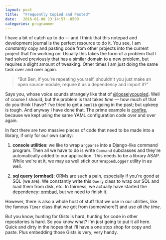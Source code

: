 ```yaml
---
layout: post
title:  "Frequently Copied and Pasted"
date:   2016-01-08 23:14:57 -0500
categories: programmer
---
```


I have a bit of catch up to do &mdash; and I think that this notepad and development journal is the perfect resource to do it. You see, I am _constantly_ copy and pasting code from other projects into the current project that I'm working on. Usually this takes the form of a problem that I had solved previously that has a similar domain to a new problem, but requires a slight amount of tweaking. Other times I am just doing the same task over and over again.

> &ldquo;But Ben, if you're repeating yourself, shouldn't you just make an open source module, require it as a dependency and import it?&rdquo;

Says you, whose voice sounds strangely like that of [@looselycoupled](https://github.com/looselycoupled). Well of course I should, but the problem is that takes _time_ &mdash; how much of that do you think I have? I've tried to get a `benlib` going in the past; but upkeep is tough. And anyway I have done that. The prime example is [confire](https://github.com/bbengfort/confire), because we kept using the same YAML configuration code over and over again.

In fact there are two massive pieces of code that need to be made into a library, if only for our own sanity:

1. **console utilities**: we like to wrap `argparse` into a Django-like command program. Then all we have to do is write `Command` subclasses and they're automatically added to our application. This needs to be a library ASAP. While we're at it, we may as well stick our `WrappedLogger` utility in as well.

2. **sql query (ormbad)**: ORMs are such a pain, especially if you're good at SQL (we are). We constantly write this `Query` class to wrap our SQL and load them from disk, etc. In fairness, we actually have started the dependency: [ormbad](https://github.com/tipsybear/ormbad), but we need to finish it.

However, there is also a whole host of stuff that we use in our utilities, like the famous `Timer` class that we got from (somewhere?) and use _all the time_.

<script src="https://gist.github.com/bbengfort/bd5be18d00c9e982a032.js"></script>

But you know, hunting for Gists is hard, hunting for code in other repositories is hard. So you know what? I'm just going to put it all here. Quick and dirty in the hopes that I'll have a one stop shop for copy and paste. Plus embedding those Gists is very, very handy.
